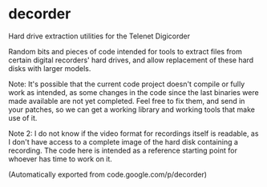# decorder
Hard drive extraction utilities for the Telenet Digicorder

Random bits and pieces of code intended for tools to extract files from certain digital recorders' hard drives, and allow replacement of these hard disks with larger models.

Note: It's possible that the current code project doesn't compile or fully work as intended, as some changes in the code since the last binaries were made available are not yet completed. Feel free to fix them, and send in your patches, so we can get a working library and working tools that make use of it.

Note 2: I do not know if the video format for recordings itself is readable, as I don't have access to a complete image of the hard disk containing a recording. The code here is intended as a reference starting point for whoever has time to work on it.


(Automatically exported from code.google.com/p/decorder)
